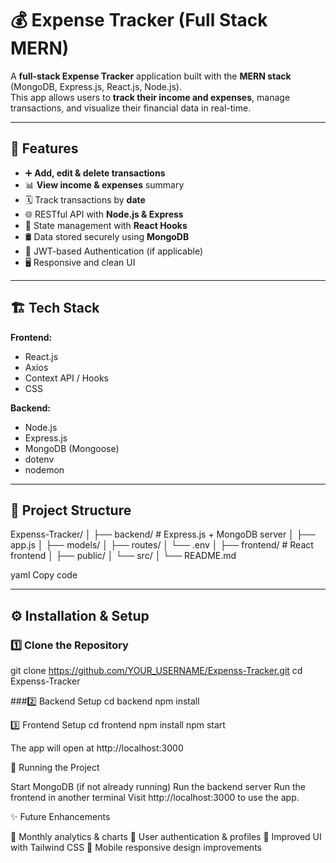 # 💰 Expense Tracker (Full Stack MERN)

A **full-stack Expense Tracker** application built with the **MERN stack** (MongoDB, Express.js, React.js, Node.js).  
This app allows users to **track their income and expenses**, manage transactions, and visualize their financial data in real-time.

---

## 🚀 Features

- ➕ **Add, edit & delete transactions**
- 📊 **View income & expenses** summary
- 🗓️ Track transactions by **date**
- 🌐 RESTful API with **Node.js & Express**
- 🧠 State management with **React Hooks**
- 🛢️ Data stored securely using **MongoDB**
- 🔐 JWT-based Authentication (if applicable)
- 🖥️ Responsive and clean UI

---

## 🏗️ Tech Stack

**Frontend:**  
- React.js  
- Axios  
- Context API / Hooks  
- CSS

**Backend:**  
- Node.js  
- Express.js  
- MongoDB (Mongoose)  
- dotenv  
- nodemon

---

## 📂 Project Structure

Expenss-Tracker/
│
├── backend/ # Express.js + MongoDB server
│ ├── app.js
│ ├── models/
│ ├── routes/
│ └── .env
│
├── frontend/ # React frontend
│ ├── public/
│ └── src/
│
└── README.md

yaml
Copy code

---

## ⚙️ Installation & Setup

### 1️⃣ Clone the Repository

git clone https://github.com/YOUR_USERNAME/Expenss-Tracker.git
cd Expenss-Tracker

###2️⃣ Backend Setup
cd backend
npm install


3️⃣ Frontend Setup
cd frontend
npm install
npm start

The app will open at http://localhost:3000

🧪 Running the Project

Start MongoDB (if not already running)
Run the backend server
Run the frontend in another terminal
Visit http://localhost:3000
 to use the app.

✨ Future Enhancements

📅 Monthly analytics & charts
👤 User authentication & profiles
🌈 Improved UI with Tailwind CSS
📱 Mobile responsive design improvements
